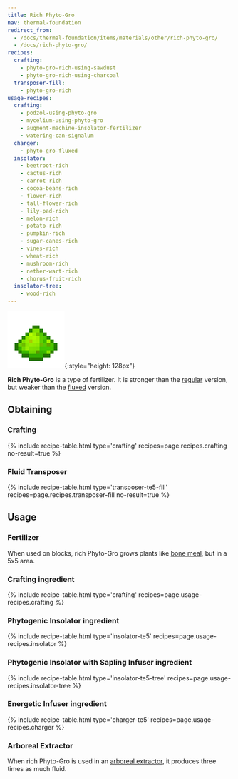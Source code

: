 ```yaml
---
title: Rich Phyto-Gro
nav: thermal-foundation
redirect_from:
  - /docs/thermal-foundation/items/materials/other/rich-phyto-gro/
  - /docs/rich-phyto-gro/
recipes:
  crafting:
    - phyto-gro-rich-using-sawdust
    - phyto-gro-rich-using-charcoal
  transposer-fill:
    - phyto-gro-rich
usage-recipes:
  crafting:
    - podzol-using-phyto-gro
    - mycelium-using-phyto-gro
    - augment-machine-insolator-fertilizer
    - watering-can-signalum
  charger:
    - phyto-gro-fluxed
  insolator:
    - beetroot-rich
    - cactus-rich
    - carrot-rich
    - cocoa-beans-rich
    - flower-rich
    - tall-flower-rich
    - lily-pad-rich
    - melon-rich
    - potato-rich
    - pumpkin-rich
    - sugar-canes-rich
    - vines-rich
    - wheat-rich
    - mushroom-rich
    - nether-wart-rich
    - chorus-fruit-rich
  insolator-tree:
    - wood-rich
---
```


![Rich Phyto-Gro](/assets/images/thermal-foundation/phyto-gro-rich.png){:style="height: 128px"}


**Rich Phyto-Gro** is a type of fertilizer. It is stronger than the
[regular](/docs/thermal-foundation/phyto-gro/) version, but weaker than the
[fluxed](/docs/thermal-foundation/fluxed-phyto-gro/) version.


Obtaining
---------

### Crafting
{% include recipe-table.html type='crafting' recipes=page.recipes.crafting no-result=true %}

### Fluid Transposer
{% include recipe-table.html type='transposer-te5-fill' recipes=page.recipes.transposer-fill no-result=true %}


Usage
-----

### Fertilizer
When used on blocks, rich Phyto-Gro grows plants like [bone
meal](https://minecraft.gamepedia.com/Bone_Meal), but in a 5x5 area.

### Crafting ingredient
{% include recipe-table.html type='crafting' recipes=page.usage-recipes.crafting %}

### Phytogenic Insolator ingredient
{% include recipe-table.html type='insolator-te5' recipes=page.usage-recipes.insolator %}

### Phytogenic Insolator with Sapling Infuser ingredient
{% include recipe-table.html type='insolator-te5-tree' recipes=page.usage-recipes.insolator-tree %}

### Energetic Infuser ingredient
{% include recipe-table.html type='charger-te5' recipes=page.usage-recipes.charger %}

### Arboreal Extractor
When rich Phyto-Gro is used in an [arboreal
extractor](/docs/thermal-expansion/arboreal-extractor/), it produces three times as much fluid.
